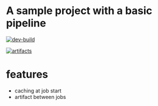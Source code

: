 # A sample project with a basic pipeline

[![dev-build](https://github.com/ozeta/actions-playground/actions/workflows/cache-between-jobs.yml/badge.svg)](https://github.com/ozeta/actions-playground/actions/workflows/cache-between-jobs.yml)

[![artifacts](https://github.com/ozeta/actions-playground/actions/workflows/artifacts-between-jobs.yml/badge.svg)](https://github.com/ozeta/actions-playground/actions/workflows/artifacts-between-jobs.yml)

# features
- caching at job start
- artifact between jobs